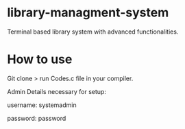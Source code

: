 # library-managment-system
Terminal based library system with advanced functionalities.

# How to use
Git clone > run Codes.c file in your compiler.

Admin Details necessary for setup:

username: systemadmin

password: password
